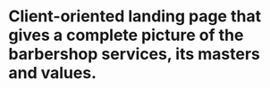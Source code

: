 # Сlient-oriented landing page that gives a complete picture of the barbershop services, its masters and values.
